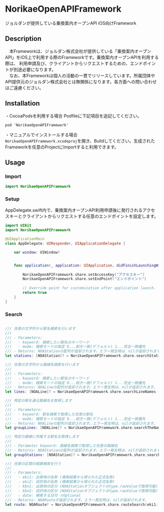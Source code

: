 # NorikaeOpenAPIFramework
ジョルダンが提供している乗換案内オープンAPI iOS向けFramework
## Description
　本Frameworkは、ジョルダン株式会社が提供している「乗換案内オープンAPI」をiOS上で利用する際のFrameworkです。乗換案内オープンAPIを利用する際は、
 利用申請及び、クライアントからリクエストするための、エンドポイントが別途必要になります。  
　なお、本Frameworkは個人の活動の一貫でリリースしています。所属団体やAPI提供元のジョルダン株式会社とは無関係になります。各方面への問い合わせはご遠慮ください。
 
## Installation
・CocoaPodsを利用する場合
Podfileに下記項目を追記してください。

```
pod 'NorikaeOpenAPIFramework'
```
・マニュアルでインストールする場合  
```NorikaeOpenAPIFramework.xcodeproj```を開き、Buildしてください。生成されたFrameworkを任意のProjectにImportすると利用できます。

## Usage
### Import

```sample.swift
import NorikaeOpenAPIFramework
```

### Setup
AppDelegate.swift内で、乗換案内オープンAPI利用申請後に発行されるアクセスキーとクライアントからリクエストする任意のエンドポイントを設定します。

```AppDelegate.swift
import UIKit
import NorikaeOpenAPIFramework

@UIApplicationMain
class AppDelegate: UIResponder, UIApplicationDelegate {

    var window: UIWindow?


    func application(_ application: UIApplication, didFinishLaunchingWithOptions launchOptions: [UIApplicationLaunchOptionsKey: Any]?) -> Bool {
    
        NorikaeOpenAPIFramework.share.setAccessKey("アクセスキー")
        NorikaeOpenAPIFramework.share.setEndPoint("エンドポイント")
        
        // Override point for customization after application launch.
        return true
    }
}
```

### Search

```Search.swift

/// 任意の文字列から駅名検索を行います
///
/// - Parameters:
///   - keyword: 検索したい駅名のキーワード
///   - mode: 検索モードの指定 0...前方一致(デフォルト) 1...完全一致優先
/// - Returns: NOAStationの配列が返却されます。エラー発生時は、nilが返却されます。
let stations: [NOAStation]? = NorikaeOpenAPIFramework.share.searchStations ("keyword String" , mode: 0)

/// 任意の文字列から路線名検索を行います
///
/// - Parameters:
///   - keyword: 検索したい駅名のキーワード
///   - mode: 検索モードの指定 0...前方一致(デフォルト) 1...完全一致優先
/// - Returns: NOALineの配列が返却されます。エラー発生時は、nilが返却されます。
let lines: [NOALine]? = NorikaeOpenAPIFramework.share.searchLineNames ("keyword String" , mode: 0)

/// 特定の駅を通る路線名を取得します
///
/// - Parameters:
///   - keyword: 駅名検索で取得した任意の駅名
///   - mode: 検索モードの指定 0...前方一致(デフォルト) 1...完全一致優先
/// - Returns: NOALineの配列が返却されます。エラー発生時は、nilが返却されます。
let groupLines: [NOALine]? = NorikaeOpenAPIFramework.share.searchTheNameOfTheLineConnectingToTheStation ("keyword String", mode: 0)

/// 特定の路線に所属する駅名を取得します
///
/// - Parameter keyword: 路線名検索で取得した任意の路線名
/// - Returns: NOAStationの配列が返却されます。エラー発生時は、nilが返却されます。
let groupStations: [NOAStation]? = NorikaeOpenAPIFramework.share.searchForTheStationOnTheLine ("keyword String")

/// 任意の区間の経路検索を行う
///
/// - Parameters:
///   - eki1: 出発地の名称 (検索結果から得られた正式名称)
///   - eki2: 目的地の名称 (検索結果から得られた正式名称)
///   - kbn1: 出発地の区分 (NOAStationオブジェクトのtype.rawValueで取得可能)
///   - kbn2: 目的地の区分 (NOAStationオブジェクトのtype.rawValueで取得可能)
///   - date: 検索する日付 ※Optional
/// - Returns: NOARouteが返却されます。エラー発生時は、nilが返却されます。
let route: NOARoute? = NorikaeOpenAPIFramework.share.routeSearch(eki1: "DepartureName" , eki2: "ArrivalName" , kbn1: "DepartureType String" , kbn2: "ArrivalType String" , date: Date() )

```

